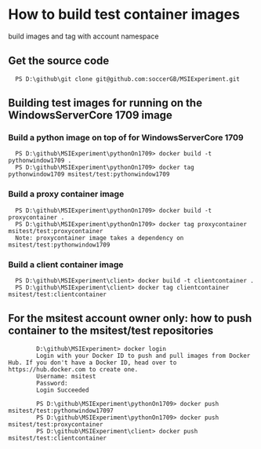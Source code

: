 
# How to build test container images

build images and tag with account namespace


## Get the source code

      PS D:\github\git clone git@github.com:soccerGB/MSIExperiment.git 

## Building test images for running on the WindowsServerCore 1709 image

### Build a python image on top of for WindowsServerCore 1709

      PS D:\github\MSIExperiment\pythonOn1709> docker build -t pythonwindow1709 .
      PS D:\github\MSIExperiment\pythonOn1709> docker tag  pythonwindow1709 msitest/test:pythonwindow1709
      
### Build a proxy container image

      PS D:\github\MSIExperiment\pythonOn1709> docker build -t proxycontainer .
      PS D:\github\MSIExperiment\pythonOn1709> docker tag proxycontainer msitest/test:proxycontainer
      Note: proxycontainer image takes a dependency on msitest/test:pythonwindow1709

### Build a client container image

      PS D:\github\MSIExperiment\client> docker build -t clientcontainer .
      PS D:\github\MSIExperiment\client> docker tag clientcontainer msitest/test:clientcontainer

            


## For the msitest account owner only: how to push container to the msitest/test repositories

            D:\github\MSIExperiment> docker login
            Login with your Docker ID to push and pull images from Docker Hub. If you don't have a Docker ID, head over to https://hub.docker.com to create one.
            Username: msitest
            Password:
            Login Succeeded

            PS D:\github\MSIExperiment\pythonOn1709> docker push msitest/test:pythonwindow17097
            PS D:\github\MSIExperiment\pythonOn1709> docker push msitest/test:proxycontainer
            PS D:\github\MSIExperiment\client> docker push  msitest/test:clientcontainer
